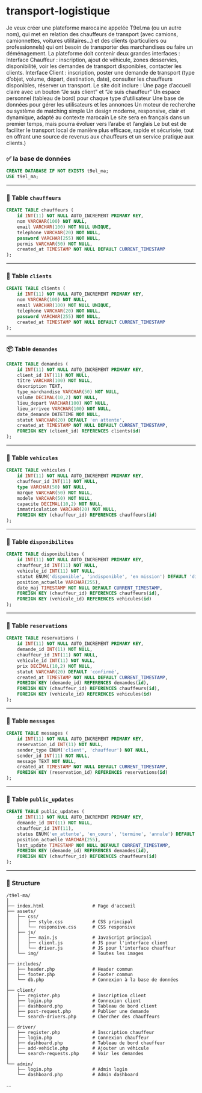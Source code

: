 # transport-logistique
Je veux créer une plateforme marocaine appelée T9el.ma (ou un autre nom), qui met en relation des chauffeurs de transport (avec camions, camionnettes, voitures utilitaires...) et des clients (particuliers ou professionnels) qui ont besoin de transporter des marchandises ou faire un déménagement.  La plateforme doit contenir deux grandes interfaces :  Interface Chauffeur : inscription, ajout de véhicule, zones desservies, disponibilité, voir les demandes de transport disponibles, contacter les clients.  Interface Client : inscription, poster une demande de transport (type d’objet, volume, départ, destination, date), consulter les chauffeurs disponibles, réserver un transport.  Le site doit inclure :  Une page d’accueil claire avec un bouton “Je suis client” et “Je suis chauffeur”  Un espace personnel (tableau de bord) pour chaque type d’utilisateur  Une base de données pour gérer les utilisateurs et les annonces  Un moteur de recherche ou système de matching simple  Un design moderne, responsive, clair et dynamique, adapté au contexte marocain  Le site sera en français dans un premier temps, mais pourra évoluer vers l’arabe et l’anglais  Le but est de faciliter le transport local de manière plus efficace, rapide et sécurisée, tout en offrant une source de revenus aux chauffeurs et un service pratique aux clients.) 


### ✅  la base de données

```sql
CREATE DATABASE IF NOT EXISTS t9el_ma;
USE t9el_ma;
```

---

### 🚗 Table `chauffeurs`

```sql
CREATE TABLE chauffeurs (
    id INT(11) NOT NULL AUTO_INCREMENT PRIMARY KEY,
    nom VARCHAR(100) NOT NULL,
    email VARCHAR(100) NOT NULL UNIQUE,
    telephone VARCHAR(20) NOT NULL,
    password VARCHAR(255) NOT NULL,
    permis VARCHAR(50) NOT NULL,
    created_at TIMESTAMP NOT NULL DEFAULT CURRENT_TIMESTAMP
);
```

---

### 👤 Table `clients`

```sql
CREATE TABLE clients (
    id INT(11) NOT NULL AUTO_INCREMENT PRIMARY KEY,
    nom VARCHAR(100) NOT NULL,
    email VARCHAR(100) NOT NULL UNIQUE,
    telephone VARCHAR(20) NOT NULL,
    password VARCHAR(255) NOT NULL,
    created_at TIMESTAMP NOT NULL DEFAULT CURRENT_TIMESTAMP
);
```

---

### 📦 Table `demandes`

```sql
CREATE TABLE demandes (
    id INT(11) NOT NULL AUTO_INCREMENT PRIMARY KEY,
    client_id INT(11) NOT NULL,
    titre VARCHAR(100) NOT NULL,
    description TEXT,
    type_marchandise VARCHAR(50) NOT NULL,
    volume DECIMAL(10,2) NOT NULL,
    lieu_depart VARCHAR(100) NOT NULL,
    lieu_arrivee VARCHAR(100) NOT NULL,
    date_demande DATETIME NOT NULL,
    statut VARCHAR(20) DEFAULT 'en attente',
    created_at TIMESTAMP NOT NULL DEFAULT CURRENT_TIMESTAMP,
    FOREIGN KEY (client_id) REFERENCES clients(id)
);
```

---

### 🚛 Table `vehicules`

```sql
CREATE TABLE vehicules (
    id INT(11) NOT NULL AUTO_INCREMENT PRIMARY KEY,
    chauffeur_id INT(11) NOT NULL,
    type VARCHAR(50) NOT NULL,
    marque VARCHAR(50) NOT NULL,
    modele VARCHAR(50) NOT NULL,
    capacite DECIMAL(10,2) NOT NULL,
    immatriculation VARCHAR(20) NOT NULL,
    FOREIGN KEY (chauffeur_id) REFERENCES chauffeurs(id)
);
```

---

### 📅 Table `disponibilites`

```sql
CREATE TABLE disponibilites (
    id INT(11) NOT NULL AUTO_INCREMENT PRIMARY KEY,
    chauffeur_id INT(11) NOT NULL,
    vehicule_id INT(11) NOT NULL,
    statut ENUM('disponible', 'indisponible', 'en mission') DEFAULT 'disponible',
    position_actuelle VARCHAR(255),
    date_maj TIMESTAMP NOT NULL DEFAULT CURRENT_TIMESTAMP,
    FOREIGN KEY (chauffeur_id) REFERENCES chauffeurs(id),
    FOREIGN KEY (vehicule_id) REFERENCES vehicules(id)
);
```

---

### 📌 Table `reservations`

```sql
CREATE TABLE reservations (
    id INT(11) NOT NULL AUTO_INCREMENT PRIMARY KEY,
    demande_id INT(11) NOT NULL,
    chauffeur_id INT(11) NOT NULL,
    vehicule_id INT(11) NOT NULL,
    prix DECIMAL(10,2) NOT NULL,
    statut VARCHAR(20) DEFAULT 'confirmé',
    created_at TIMESTAMP NOT NULL DEFAULT CURRENT_TIMESTAMP,
    FOREIGN KEY (demande_id) REFERENCES demandes(id),
    FOREIGN KEY (chauffeur_id) REFERENCES chauffeurs(id),
    FOREIGN KEY (vehicule_id) REFERENCES vehicules(id)
);
```

---

### 💬 Table `messages`

```sql
CREATE TABLE messages (
    id INT(11) NOT NULL AUTO_INCREMENT PRIMARY KEY,
    reservation_id INT(11) NOT NULL,
    sender_type ENUM('client', 'chauffeur') NOT NULL,
    sender_id INT(11) NOT NULL,
    message TEXT NOT NULL,
    created_at TIMESTAMP NOT NULL DEFAULT CURRENT_TIMESTAMP,
    FOREIGN KEY (reservation_id) REFERENCES reservations(id)
);
```

---

### 🔄 Table `public_updates`

```sql
CREATE TABLE public_updates (
    id INT(11) NOT NULL AUTO_INCREMENT PRIMARY KEY,
    demande_id INT(11) NOT NULL,
    chauffeur_id INT(11),
    status ENUM('en_attente', 'en_cours', 'termine', 'annule') DEFAULT 'en_attente',
    position_actuelle VARCHAR(255),
    last_update TIMESTAMP NOT NULL DEFAULT CURRENT_TIMESTAMP,
    FOREIGN KEY (demande_id) REFERENCES demandes(id),
    FOREIGN KEY (chauffeur_id) REFERENCES chauffeurs(id)
);
```

---
### 💬 Structure

```
/t9el-ma/
│
├── index.html                  # Page d'accueil
├── assets/
│   ├── css/
│   │   ├── style.css           # CSS principal
│   │   └── responsive.css      # CSS responsive
│   ├── js/
│   │   ├── main.js             # JavaScript principal
│   │   ├── client.js           # JS pour l'interface client
│   │   └── driver.js           # JS pour l'interface chauffeur
│   └── img/                    # Toutes les images
│
├── includes/
│   ├── header.php              # Header commun
│   ├── footer.php              # Footer commun
│   └── db.php                  # Connexion à la base de données
│
├── client/
│   ├── register.php            # Inscription client
│   ├── login.php               # Connexion client
│   ├── dashboard.php           # Tableau de bord client
│   ├── post-request.php        # Publier une demande
│   └── search-drivers.php      # Chercher des chauffeurs
│
├── driver/
│   ├── register.php            # Inscription chauffeur
│   ├── login.php               # Connexion chauffeur
│   ├── dashboard.php           # Tableau de bord chauffeur
│   ├── add-vehicle.php         # Ajouter un véhicule
│   └── search-requests.php     # Voir les demandes
│
└── admin/
    ├── login.php               # Admin login
    └── dashboard.php           # Admin dashboard

```

--
